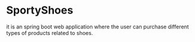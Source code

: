 # SportyShoes
it is an spring boot web application where the user can purchase different types of products related to shoes.
